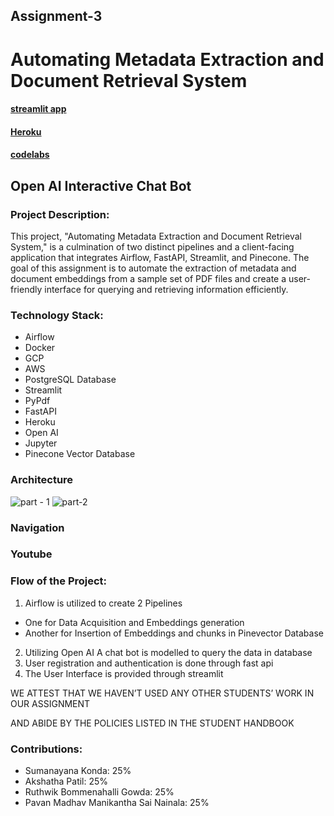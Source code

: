 ## Assignment-3

# Automating Metadata Extraction and Document Retrieval System

#### [streamlit app](https://assignment-3.streamlit.app/)

#### [Heroku](https://assignment-3-b24bd7fda897.herokuapp.com/docs)

#### [codelabs](https://codelabs-preview.appspot.com/?file_id=16mdL8dZQ83-4-dlF7DsDiW4hhAcy46rbm-nsTOuCowg)

## Open AI Interactive Chat Bot

### Project Description:

This project, "Automating Metadata Extraction and Document Retrieval System," is a culmination of two distinct pipelines and a client-facing application that integrates Airflow, FastAPI, Streamlit, and Pinecone. The goal of this assignment is to automate the extraction of metadata and document embeddings from a sample set of PDF files and create a user-friendly interface for querying and retrieving information efficiently.



### Technology Stack:
- Airflow
- Docker
- GCP
- AWS
- PostgreSQL Database
- Streamlit
- PyPdf
- FastAPI
- Heroku
- Open AI
- Jupyter
- Pinecone Vector Database

### Architecture

![part - 1](https://github.com/BigDataIA-Fall2023-Team3/Assignment-3/assets/114708712/3e6327d3-1fd1-42da-ae35-508f40ac2cca)
![part-2](https://github.com/BigDataIA-Fall2023-Team3/Assignment-3/assets/114708712/fa2a77dd-43d1-4057-9d2a-9fa8869b9630)

### Navigation


### Youtube


### Flow of the Project:

1. Airflow is utilized to create 2 Pipelines
- One for Data Acquisition and Embeddings generation
- Another for Insertion of Embeddings and chunks in Pinevector Database
2. Utilizing Open AI A chat bot is modelled to query the data in database
3. User registration and authentication is done through fast api
4. The User Interface is provided through streamlit


WE ATTEST THAT WE HAVEN’T USED ANY OTHER STUDENTS’ WORK IN OUR ASSIGNMENT

AND ABIDE BY THE POLICIES LISTED IN THE STUDENT HANDBOOK

 ### Contributions: 

- Sumanayana Konda: 25%
- Akshatha Patil: 25%
- Ruthwik Bommenahalli Gowda: 25%
- Pavan Madhav Manikantha Sai Nainala: 25%
